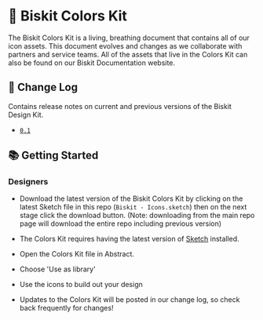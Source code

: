 # 🎨 Biskit Colors Kit

The Biskit Colors Kit is a living, breathing document that contains all of our icon assets. This document evolves and changes as we collaborate with partners and service teams. All of the assets that live in the Colors Kit can also be found on our Biskit Documentation website.


## 📝 Change Log
Contains release notes on current and previous versions of the Biskit Design Kit. 
* [`0.1`](https://ruud.koek.link/biskit/docs/#/whats-new)


## 📚 Getting Started

### Designers

* Download the latest version of the Biskit Colors Kit by clicking on the latest Sketch file in this repo (`Biskit - Icons.sketch`) then on the next stage click the download button. (Note: downloading from the main repo page will download the entire repo including previous version)

* The Colors Kit requires having the latest version of <a href="https://www.sketchapp.com/">Sketch</a> installed.
* Open the Colors Kit file in Abstract.
* Choose 'Use as library'
* Use the icons to build out your design
* Updates to the Colors Kit will be posted in our change log, so check back frequently for changes!
